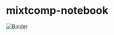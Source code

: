 # mixtcomp-notebook

[![Binder](https://mybinder.org/badge_logo.svg)](https://mybinder.org/v2/gh/vandaele/mixtcomp-notebook/master)